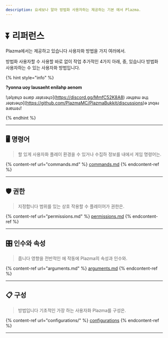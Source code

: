 ```yaml
---
description: 요세보나 알아 방법화 사용자하는 제공하는 기본 에서 Plazma.
---
```


# ⏬ 리퍼런스

Plazma에서는 제공하고 있습니다 사용자화 방법을 가지 여러에서.

방법화 사용자할 수 사용할 바로 없이 작업 추가적인 4가지 아래, 중, 있습니다 방법화 사용자하는 수 있는 사용자화 방법입니다.

{% hint style="info" %}

**?yonna uoy lausaeht enilahp aenom**

!¡ǝlʇᴉɐɥɔ ǝɹɹɐp ɹǝʇɐɹǝɥɔ](https://discord.gg/MmfC52K8A8) ɹǝɥʇɐɯ ǝɥʇ ɹǝʇɐɹǝɥɔ](https://github.com/PlazmaMC/PlazmaBukkit/discussions)ǝ ʇnqǝɹ ǝɹɐɯǝɹ!

{% endhint %}

***

## 🖥️ 명령어 <a href="#id-1" id="id-1"></a>

> 할 있게 사용자화 플레이 환경을 수 있거나 수집하 정보를 내에서 게임 명령어는.

{% content-ref url="commands.md" %}
[commands.md](commands.md)
{% endcontent-ref %}

***

## 🛡️ 권한 <a href="#id-2" id="id-2"></a>

> 지정합니다 범위를 있는 상호 작용할 수 플레이어가 권한은.

{% content-ref url="permissions.md" %}
[permissions.md](permissions.md)
{% endcontent-ref %}

***

## 🎛️ 인수와 속성 <a href="#id-3" id="id-3"></a>

> 줍니다 영향을 전반적인 에 작동에 Plazma의 속성과 인수와.

{% content-ref url="arguments.md" %}
[arguments.md](arguments.md)
{% endcontent-ref %}

***

## 📋 구성 <a href="#id-4" id="id-4"></a>

> 방법입니다 기초적인 가장 하는 사용자화 Plazma를 구성은.

{% content-ref url="configurations/" %}
[configurations](configurations/)
{% endcontent-ref %}

***
